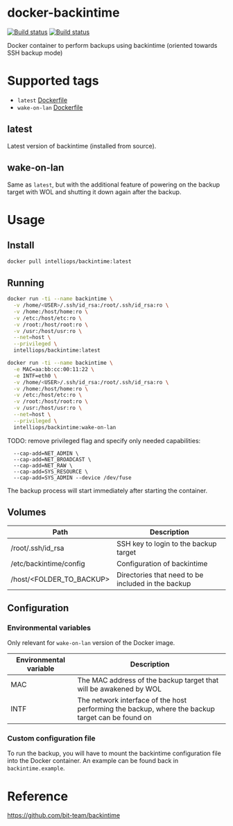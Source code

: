 # docker-backintime
[![Build status](https://img.shields.io/docker/build/intelliops/backintime.svg)](https://hub.docker.com/r/intelliops/backintime) [![Build status](https://img.shields.io/travis/belsander/docker-backintime/master.svg)](https://travis-ci.org/belsander/docker-backintime)

Docker container to perform backups using backintime (oriented towards SSH backup mode)

# Supported tags

* `latest` [Dockerfile](https://raw.githubusercontent.com/belsander/docker-backintime/master/Dockerfile)
* `wake-on-lan` [Dockerfile](https://raw.githubusercontent.com/belsander/docker-backintime/wake-on-lan/Dockerfile)

## latest
Latest version of backintime (installed from source).

## wake-on-lan
Same as `latest`, but with the additional feature of powering on the backup
target with WOL and shutting it down again after the backup.

# Usage

## Install
```sh
docker pull intelliops/backintime:latest
```

## Running
```sh
docker run -ti --name backintime \
  -v /home/<USER>/.ssh/id_rsa:/root/.ssh/id_rsa:ro \
  -v /home:/host/home:ro \
  -v /etc:/host/etc:ro \
  -v /root:/host/root:ro \
  -v /usr:/host/usr:ro \
  --net=host \
  --privileged \
  intelliops/backintime:latest
```
```sh
docker run -ti --name backintime \
  -e MAC=aa:bb:cc:00:11:22 \
  -e INTF=eth0 \
  -v /home/<USER>/.ssh/id_rsa:/root/.ssh/id_rsa:ro \
  -v /home:/host/home:ro \
  -v /etc:/host/etc:ro \
  -v /root:/host/root:ro \
  -v /usr:/host/usr:ro \
  --net=host \
  --privileged \
  intelliops/backintime:wake-on-lan
```

TODO: remove privileged flag and specify only needed capabilities:
```
  --cap-add=NET_ADMIN \
  --cap-add=NET_BROADCAST \
  --cap-add=NET_RAW \
  --cap-add=SYS_RESOURCE \
  --cap-add=SYS_ADMIN --device /dev/fuse
```

The backup process will start immediately after starting the container.

## Volumes

| Path | Description |
|--------|--------|
| /root/.ssh/id_rsa | SSH key to login to the backup target |
| /etc/backintime/config | Configuration of backintime |
| /host/<FOLDER_TO_BACKUP> | Directories that need to be included in the backup |

## Configuration

### Environmental variables
Only relevant for `wake-on-lan` version of the Docker image.

| Environmental variable | Description |
|--------|--------|
| MAC | The MAC address of the backup target that will be awakened by WOL |
| INTF | The network interface of the host performing the backup, where the backup target can be found on |

### Custom configuration file
To run the backup, you will have to mount the backintime configuration file into
the Docker container. An example can be found back in `backintime.example`.

# Reference
https://github.com/bit-team/backintime
